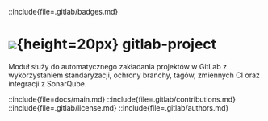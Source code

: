 ::include{file=.gitlab/badges.md}
# ![](https://gitlab.com/pl.rachuna-net/infrastructure/terraform/iac-gitlab/-/raw/main/images/project/gitlab.png){height=20px} gitlab-project

Moduł służy do automatycznego zakładania projektów w GitLab z wykorzystaniem standaryzacji, ochrony branchy, tagów, zmiennych CI oraz integracji z SonarQube.

::include{file=docs/main.md}
::include{file=.gitlab/contributions.md}
::include{file=.gitlab/license.md}
::include{file=.gitlab/authors.md}

